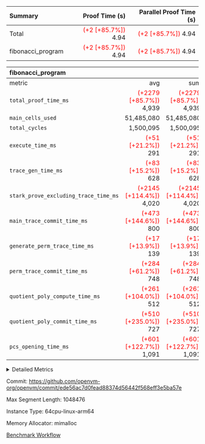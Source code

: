 | Summary | Proof Time (s) | Parallel Proof Time (s) |
|:---|---:|---:|
| Total | <span style='color: red'>(+2 [+85.7%])</span> 4.94 | <span style='color: red'>(+2 [+85.7%])</span> 4.94 |
| fibonacci_program | <span style='color: red'>(+2 [+85.7%])</span> 4.94 | <span style='color: red'>(+2 [+85.7%])</span> 4.94 |


| fibonacci_program |||||
|:---|---:|---:|---:|---:|
|metric|avg|sum|max|min|
| `total_proof_time_ms ` | <span style='color: red'>(+2279 [+85.7%])</span> 4,939 | <span style='color: red'>(+2279 [+85.7%])</span> 4,939 | <span style='color: red'>(+2279 [+85.7%])</span> 4,939 | <span style='color: red'>(+2279 [+85.7%])</span> 4,939 |
| `main_cells_used     ` |  51,485,080 |  51,485,080 |  51,485,080 |  51,485,080 |
| `total_cycles        ` |  1,500,095 |  1,500,095 |  1,500,095 |  1,500,095 |
| `execute_time_ms     ` | <span style='color: red'>(+51 [+21.2%])</span> 291 | <span style='color: red'>(+51 [+21.2%])</span> 291 | <span style='color: red'>(+51 [+21.2%])</span> 291 | <span style='color: red'>(+51 [+21.2%])</span> 291 |
| `trace_gen_time_ms   ` | <span style='color: red'>(+83 [+15.2%])</span> 628 | <span style='color: red'>(+83 [+15.2%])</span> 628 | <span style='color: red'>(+83 [+15.2%])</span> 628 | <span style='color: red'>(+83 [+15.2%])</span> 628 |
| `stark_prove_excluding_trace_time_ms` | <span style='color: red'>(+2145 [+114.4%])</span> 4,020 | <span style='color: red'>(+2145 [+114.4%])</span> 4,020 | <span style='color: red'>(+2145 [+114.4%])</span> 4,020 | <span style='color: red'>(+2145 [+114.4%])</span> 4,020 |
| `main_trace_commit_time_ms` | <span style='color: red'>(+473 [+144.6%])</span> 800 | <span style='color: red'>(+473 [+144.6%])</span> 800 | <span style='color: red'>(+473 [+144.6%])</span> 800 | <span style='color: red'>(+473 [+144.6%])</span> 800 |
| `generate_perm_trace_time_ms` | <span style='color: red'>(+17 [+13.9%])</span> 139 | <span style='color: red'>(+17 [+13.9%])</span> 139 | <span style='color: red'>(+17 [+13.9%])</span> 139 | <span style='color: red'>(+17 [+13.9%])</span> 139 |
| `perm_trace_commit_time_ms` | <span style='color: red'>(+284 [+61.2%])</span> 748 | <span style='color: red'>(+284 [+61.2%])</span> 748 | <span style='color: red'>(+284 [+61.2%])</span> 748 | <span style='color: red'>(+284 [+61.2%])</span> 748 |
| `quotient_poly_compute_time_ms` | <span style='color: red'>(+261 [+104.0%])</span> 512 | <span style='color: red'>(+261 [+104.0%])</span> 512 | <span style='color: red'>(+261 [+104.0%])</span> 512 | <span style='color: red'>(+261 [+104.0%])</span> 512 |
| `quotient_poly_commit_time_ms` | <span style='color: red'>(+510 [+235.0%])</span> 727 | <span style='color: red'>(+510 [+235.0%])</span> 727 | <span style='color: red'>(+510 [+235.0%])</span> 727 | <span style='color: red'>(+510 [+235.0%])</span> 727 |
| `pcs_opening_time_ms ` | <span style='color: red'>(+601 [+122.7%])</span> 1,091 | <span style='color: red'>(+601 [+122.7%])</span> 1,091 | <span style='color: red'>(+601 [+122.7%])</span> 1,091 | <span style='color: red'>(+601 [+122.7%])</span> 1,091 |



<details>
<summary>Detailed Metrics</summary>

| group | num_segments | keygen_time_ms | commit_exe_time_ms |
| --- | --- | --- | --- |
| fibonacci_program | 1 | 390 | 5 | 

| group | air_name | quotient_deg | interactions | constraints |
| --- | --- | --- | --- | --- |
| fibonacci_program | AccessAdapterAir<16> | 4 | 5 | 11 | 
| fibonacci_program | AccessAdapterAir<2> | 4 | 5 | 11 | 
| fibonacci_program | AccessAdapterAir<32> | 4 | 5 | 11 | 
| fibonacci_program | AccessAdapterAir<4> | 4 | 5 | 11 | 
| fibonacci_program | AccessAdapterAir<64> | 4 | 5 | 11 | 
| fibonacci_program | AccessAdapterAir<8> | 4 | 5 | 11 | 
| fibonacci_program | BitwiseOperationLookupAir<8> | 2 | 2 | 4 | 
| fibonacci_program | MemoryMerkleAir<8> | 4 | 4 | 38 | 
| fibonacci_program | PersistentBoundaryAir<8> | 4 | 3 | 5 | 
| fibonacci_program | PhantomAir | 4 | 3 | 4 | 
| fibonacci_program | Poseidon2PeripheryAir<BabyBearParameters>, 1> | 2 | 1 | 286 | 
| fibonacci_program | ProgramAir | 1 | 1 | 4 | 
| fibonacci_program | RangeTupleCheckerAir<2> | 1 | 1 | 4 | 
| fibonacci_program | Rv32HintStoreAir | 4 | 19 | 21 | 
| fibonacci_program | VariableRangeCheckerAir | 1 | 1 | 4 | 
| fibonacci_program | VmAirWrapper<Rv32BaseAluAdapterAir, BaseAluCoreAir<4, 8> | 4 | 19 | 30 | 
| fibonacci_program | VmAirWrapper<Rv32BaseAluAdapterAir, LessThanCoreAir<4, 8> | 4 | 17 | 35 | 
| fibonacci_program | VmAirWrapper<Rv32BaseAluAdapterAir, ShiftCoreAir<4, 8> | 4 | 23 | 84 | 
| fibonacci_program | VmAirWrapper<Rv32BranchAdapterAir, BranchEqualCoreAir<4> | 4 | 11 | 17 | 
| fibonacci_program | VmAirWrapper<Rv32BranchAdapterAir, BranchLessThanCoreAir<4, 8> | 4 | 13 | 32 | 
| fibonacci_program | VmAirWrapper<Rv32CondRdWriteAdapterAir, Rv32JalLuiCoreAir> | 4 | 10 | 15 | 
| fibonacci_program | VmAirWrapper<Rv32JalrAdapterAir, Rv32JalrCoreAir> | 4 | 16 | 16 | 
| fibonacci_program | VmAirWrapper<Rv32LoadStoreAdapterAir, LoadSignExtendCoreAir<4, 8> | 4 | 18 | 21 | 
| fibonacci_program | VmAirWrapper<Rv32LoadStoreAdapterAir, LoadStoreCoreAir<4> | 4 | 17 | 27 | 
| fibonacci_program | VmAirWrapper<Rv32MultAdapterAir, DivRemCoreAir<4, 8> | 4 | 25 | 72 | 
| fibonacci_program | VmAirWrapper<Rv32MultAdapterAir, MulHCoreAir<4, 8> | 4 | 24 | 23 | 
| fibonacci_program | VmAirWrapper<Rv32MultAdapterAir, MultiplicationCoreAir<4, 8> | 4 | 19 | 13 | 
| fibonacci_program | VmAirWrapper<Rv32RdWriteAdapterAir, Rv32AuipcCoreAir> | 4 | 11 | 12 | 
| fibonacci_program | VmConnectorAir | 4 | 3 | 8 | 

| group | air_name | segment | rows | prep_cols | perm_cols | main_cols | cells |
| --- | --- | --- | --- | --- | --- | --- | --- |
| fibonacci_program | AccessAdapterAir<8> | 0 | 32 |  | 12 | 17 | 928 | 
| fibonacci_program | BitwiseOperationLookupAir<8> | 0 | 65,536 | 3 | 8 | 2 | 655,360 | 
| fibonacci_program | MemoryMerkleAir<8> | 0 | 256 |  | 12 | 32 | 11,264 | 
| fibonacci_program | PersistentBoundaryAir<8> | 0 | 32 |  | 8 | 20 | 896 | 
| fibonacci_program | PhantomAir | 0 | 2 |  | 8 | 6 | 28 | 
| fibonacci_program | Poseidon2PeripheryAir<BabyBearParameters>, 1> | 0 | 256 |  | 8 | 300 | 78,848 | 
| fibonacci_program | ProgramAir | 0 | 4,096 |  | 8 | 10 | 73,728 | 
| fibonacci_program | RangeTupleCheckerAir<2> | 0 | 524,288 | 2 | 8 | 1 | 4,718,592 | 
| fibonacci_program | Rv32HintStoreAir | 0 | 4 |  | 24 | 32 | 224 | 
| fibonacci_program | VariableRangeCheckerAir | 0 | 262,144 | 2 | 8 | 1 | 2,359,296 | 
| fibonacci_program | VmAirWrapper<Rv32BaseAluAdapterAir, BaseAluCoreAir<4, 8> | 0 | 1,048,576 |  | 28 | 36 | 67,108,864 | 
| fibonacci_program | VmAirWrapper<Rv32BaseAluAdapterAir, LessThanCoreAir<4, 8> | 0 | 524,288 |  | 24 | 37 | 31,981,568 | 
| fibonacci_program | VmAirWrapper<Rv32BranchAdapterAir, BranchEqualCoreAir<4> | 0 | 262,144 |  | 16 | 26 | 11,010,048 | 
| fibonacci_program | VmAirWrapper<Rv32BranchAdapterAir, BranchLessThanCoreAir<4, 8> | 0 | 4 |  | 20 | 32 | 208 | 
| fibonacci_program | VmAirWrapper<Rv32CondRdWriteAdapterAir, Rv32JalLuiCoreAir> | 0 | 131,072 |  | 16 | 18 | 4,456,448 | 
| fibonacci_program | VmAirWrapper<Rv32JalrAdapterAir, Rv32JalrCoreAir> | 0 | 16 |  | 20 | 28 | 768 | 
| fibonacci_program | VmAirWrapper<Rv32LoadStoreAdapterAir, LoadStoreCoreAir<4> | 0 | 16 |  | 28 | 40 | 1,088 | 
| fibonacci_program | VmAirWrapper<Rv32RdWriteAdapterAir, Rv32AuipcCoreAir> | 0 | 8 |  | 16 | 21 | 296 | 
| fibonacci_program | VmConnectorAir | 0 | 2 | 1 | 8 | 4 | 24 | 

| group | segment | trace_gen_time_ms | total_proof_time_ms | total_cycles | total_cells | stark_prove_excluding_trace_time_ms | quotient_poly_compute_time_ms | quotient_poly_commit_time_ms | perm_trace_commit_time_ms | pcs_opening_time_ms | main_trace_commit_time_ms | main_cells_used | generate_perm_trace_time_ms | execute_time_ms |
| --- | --- | --- | --- | --- | --- | --- | --- | --- | --- | --- | --- | --- | --- | --- |
| fibonacci_program | 0 | 628 | 4,939 | 1,500,095 | 122,458,476 | 4,020 | 512 | 727 | 748 | 1,091 | 800 | 51,485,080 | 139 | 291 | 

</details>


Commit: https://github.com/openvm-org/openvm/commit/ede56ac7d0fead88374d56442f568eff3e5ba57e

Max Segment Length: 1048476

Instance Type: 64cpu-linux-arm64

Memory Allocator: mimalloc

[Benchmark Workflow](https://github.com/openvm-org/openvm/actions/runs/13909079269)

